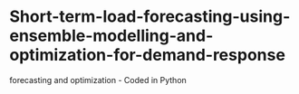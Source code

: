 # Short-term-load-forecasting-using-ensemble-modelling-and-optimization-for-demand-response
forecasting and optimization - Coded in Python
